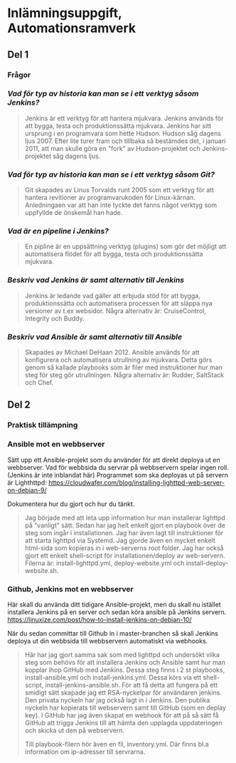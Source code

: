 # Inlämningsuppgift, Automationsramverk

## Del 1

### Frågor

### _Vad för typ av historia kan man se i ett verktyg såsom Jenkins?_

> Jenkins är ett verktyg för att hantera mjukvara. Jenkins används
> för att bygga, testa och produktionssätta mjukvara.
> Jenkins har sitt ursprung i en programvara som hette Hudson. Hudson
> såg dagens ljus 2007. Efter lite turer fram och tillbaka så bestämdes det,
> i januari 2011, att man skulle göra en "fork" av Hudson-projektet och
> Jenkins-projektet såg dagens ljus.

### _Vad för typ av historia kan man se i ett verktyg såsom Git?_

> Git skapades av Linus Torvalds runt 2005 som ett verktyg för att hantera
> revitioner av programvarukoden för Linux-kärnan. Anledningaen var att han inte
> tyckte det fanns något verktyg som uppfyllde de önskemål han hade.

### _Vad är en pipeline i Jenkins?_

> En pipline är en uppsättning verktyg (plugins) som gör det möjligt att
> automatisera flödet för att bygga, testa och produktionssätta mjukvara.

### _Beskriv vad Jenkins är samt alternativ till Jenkins_

> Jenkins är ledande vad gäller att erbjuda stöd för att bygga,
> produktionssätta och automatisera processen för att släppa
> nya versioner av t.ex websidor.
> Några alternativ är: CruiseControl, Integrity och Buddy.

### _Beskriv vad Ansible är samt alternativ till Ansible_

> Skapades av Michael DeHaan 2012. Ansible används för att konfigurera och
> automatisera utrullning av mjukvara. Detta görs genom så kallade playbooks som
> är filer med instruktioner hur man steg för steg gör utrullningen.
> Några alternativ är: Rudder, SaltStack och Chef.

## Del 2

### Praktisk tillämpning

### Ansible mot en webbserver

Sätt upp ett Ansible-projekt som du använder för att direkt deploya ut en webbserver.
Vad för webbsida du servrar på webbservern spelar ingen roll.
(Jenkins är inte inblandat här)
Programmet som ska deployas ut på servern är Lighthttpd:
<https://cloudwafer.com/blog/installing-lighttpd-web-server-on-debian-9/>

Dokumentera hur du gjort och hur du tänkt.

> Jag började med att leta upp information hur man installerar lighttpd
> på "vanligt" sätt. Sedan har jag helt enkelt gjort en playbook över
> de steg som ingår i installationen. Jag har även lagt till instruktioner
> för att starta lighttpd via Systemd. Jag gjorde även en mycket enkelt
> html-sida som kopieras in i web-serverns root folder.
> Jag har också gjort ett enkelt shell-script för installationen/deploy av web-servern.
> Filerna är: install-lighttpd.yml, deploy-website.yml och install-deploy-website.sh.

### Github, Jenkins mot en webbserver

Här skall du använda ditt tidigare Ansible-projekt, men du skall nu istället installera Jenkins på en server och sedan köra ansible på Jenkins servern.
<https://linuxize.com/post/how-to-install-jenkins-on-debian-10/>

När du sedan committar till Github in i master-branchen så skall Jenkins deploya ut din webbsida till webbservern automatiskt via webhooks.

> Här har jag gjort samma sak som med lighttpd och undersökt vilka steg som behövs
> för att installera Jenkins och Ansible samt hur man kopplar ihop GitHub med Jenkins.
> Dessa steg finns i 2 st playbooks, install-ansible.yml och install-jenkins.yml.
> Dessa körs via ett shell-script, install-jenkins-ansible.sh.
> För att få detta att fungera på ett smidigt sätt skapade jag ett RSA-nyckelpar
> för användaren jenkins. Den privata nyckeln har jag också lagt in i Jenkins.
> Den publika nyckeln har kopierats till webservern samt till GitHub (som en deplay key).
> I GitHub har jag även skapat en webhook för att på så sätt få GitHub att trigga Jenkins
> till att hämta den upplagda uppdateringen och skicka ut den på webservern.
>  
> Till playbook-filern hör även en fil, inventory.yml. Där finns bl.a information om
> ip-adresser till servrarna.

